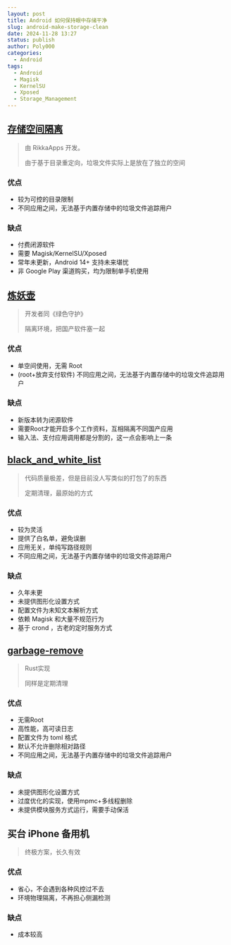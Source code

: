 ```yaml
---
layout: post
title: Android 如何保持眼中存储干净
slug: android-make-storage-clean
date: 2024-11-28 13:27
status: publish
author: Poly000
categories: 
  - Android
tags: 
  - Android
  - Magisk
  - KernelSU
  - Xposed
  - Storage_Management
---
```


## [存储空间隔离](https://sr.rikka.app/zh-hans/)

> 由 RikkaApps 开发。
> 
> 由于基于目录重定向，垃圾文件实际上是放在了独立的空间

### 优点

- 较为可控的目录限制
- 不同应用之间，无法基于内置存储中的垃圾文件追踪用户

### 缺点

- 付费闭源软件
- 需要 Magisk/KernelSU/Xposed
- 常年未更新，Android 14+ 支持未来堪忧
- 非 Google Play 渠道购买，均为限制单手机使用

## [炼妖壶](https://play.google.com/store/apps/details?id=com.oasisfeng.island)

> 开发者同《绿色守护》
> 
> 隔离环境，把国产软件塞一起

### 优点

- 单空间使用，无需 Root
- (root+放弃支付软件) 不同应用之间，无法基于内置存储中的垃圾文件追踪用户

### 缺点

- 新版本转为闭源软件
- 需要Root才能开启多个工作资料，互相隔离不同国产应用
- 输入法、支付应用调用都是分割的，这一点会影响上一条

## [black_and_white_list](https://github.com/Petit-Abba/black_and_white_list)

> 代码质量极差，但是目前没人写类似的打包了的东西
>
> 定期清理，最原始的方式

### 优点

- 较为灵活
- 提供了白名单，避免误删
- 应用无关，单纯写路径规则
- 不同应用之间，无法基于内置存储中的垃圾文件追踪用户

### 缺点

- 久年未更
- 未提供图形化设置方式
- 配置文件为未知文本解析方式
- 依赖 Magisk 和大量不规范行为
- 基于 crond ，古老的定时服务方式
  
## [garbage-remove](https://github.com/mokurin000/garbage-remove)

> Rust实现
> 
> 同样是定期清理

### 优点

- 无需Root
- 高性能，高可读日志
- 配置文件为 toml 格式
- 默认不允许删除相对路径
- 不同应用之间，无法基于内置存储中的垃圾文件追踪用户

### 缺点

- 未提供图形化设置方式
- 过度优化的实现，使用mpmc+多线程删除
- 未提供模块服务方式运行，需要手动保活

## 买台 iPhone 备用机

> 终极方案，长久有效

### 优点

- 省心，不会遇到各种风控过不去
- 环境物理隔离，不再担心侧漏检测

### 缺点

- 成本较高

